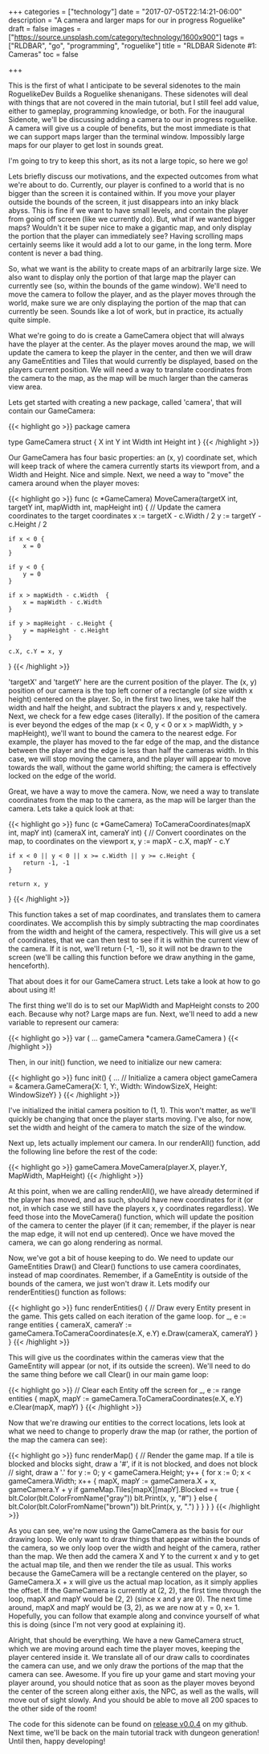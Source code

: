 +++
categories = ["technology"]
date = "2017-07-05T22:14:21-06:00"
description = "A camera and larger maps for our in progress Roguelike"
draft = false 
images = ["https://source.unsplash.com/category/technology/1600x900"]
tags = ["RLDBAR", "go", "programming", "roguelike"]
title = "RLDBAR Sidenote #1: Cameras"
toc = false

+++

This is the first of what I anticipate to be several sidenotes to the main RoguelikeDev Builds a Roguelike shenanigans. These sidenotes will deal with things that are not covered in the main tutorial, but I still feel add value, either to gameplay, programming knowledge, or both. For the inaugural Sidenote, we'll be discussing adding a camera to our in progress roguelike. A camera will give us a couple of benefits, but the most immediate is that we can support maps larger than the terminal window. Impossibly large maps for our player to get lost in sounds great.
<!-- more -->

I'm going to try to keep this short, as its not a large topic, so here we go!

Lets briefly discuss our motivations, and the expected outcomes from what we're about to do. Currently, our player is confined to a world that is no bigger than the screen it is contained within. If you move your player outside the bounds of the screen, it just disappears into an inky black abyss. This is fine if we want to have small levels, and contain the player from going off screen (like we currently do). But, what if we wanted bigger maps? Wouldn't it be super nice to make a gigantic map, and only display the portion that the player can immediately see? Having scrolling maps certainly seems like it would add a lot to our game, in the long term. More content is never a bad thing.

So, what we want is the ability to create maps of an arbitrarily large size. We also want to display only the portion of that large map the player can currently see (so, within the bounds of the game window). We'll need to move the camera to follow the player, and as the player moves through the world, make sure we are only displaying the portion of the map that can currently be seen. Sounds like a lot of work, but in practice, its actually quite simple.

What we're going to do is create a GameCamera object that will always have the player at the center. As the player moves around the map, we will update the camera to keep the player in the center, and then we will draw any GameEntities and Tiles that would currently be displayed, based on the players current position. We will need a way to translate coordinates from the camera to the map, as the map will be much larger than the cameras view area.

Lets get started with creating a new package, called 'camera', that will contain our GameCamera:

{{< highlight go >}}
package camera

type GameCamera struct {
    X int
    Y int
    Width int
    Height int
}
{{< /highlight >}}

Our GameCamera has four basic properties: an (x, y) coordinate set, which will keep track of where the camera currently starts its viewport from, and a Width and Height. Nice and simple. Next, we need a way to "move" the camera around when the player moves:

{{< highlight go >}}
func (c *GameCamera) MoveCamera(targetX int, targetY int, mapWidth int, mapHeight int) {
    // Update the camera coordinates to the target coordinates
    x := targetX - c.Width / 2
	y := targetY - c.Height / 2

	if x < 0 {
		x = 0
	}

	if y < 0 {
		y = 0
	}

	if x > mapWidth - c.Width  {
		x = mapWidth - c.Width
	}

	if y > mapHeight - c.Height {
		y = mapHeight - c.Height
	}

	c.X, c.Y = x, y
}
{{< /highlight >}}

'targetX' and 'targetY' here are the current position of the player. The (x, y) position of our camera is the top left corner of a rectangle (of size width x height) centered on the player. So, in the first two lines, we take half the width and half the height, and subtract the players x and y, respectively. Next, we check for a few edge cases (literally). If the position of the camera is ever beyond the edges of the map (x < 0, y < 0 or x > mapWidth, y > mapHeight), we'll want to bound the camera to the nearest edge. For example, the player has moved to the far edge of the map, and the distance between the player and the edge is less than half the cameras width. In this case, we will stop moving the camera, and the player will appear to move towards the wall, without the game world shifting; the camera is effectively locked on the edge of the world.

Great, we have a way to move the camera. Now, we need a way to translate coordinates from the map to the camera, as the map will be larger than the camera. Lets take a quick look at that:

{{< highlight go >}}
func (c *GameCamera) ToCameraCoordinates(mapX int, mapY int) (cameraX int, cameraY int) {
    // Convert coordinates on the map, to coordinates on the viewport
	x, y := mapX - c.X, mapY - c.Y

	if x < 0 || y < 0 || x >= c.Width || y >= c.Height {
		return -1, -1
	}

	return x, y
}
{{< /highlight >}}

This function takes a set of map coordinates, and translates them to camera coordinates. We accomplish this by simply subtracting the map coordinates from the width and height of the camera, respectively. This will give us a set of coordinates, that we can then test to see if it is within the current view of the camera. If it is not, we'll return (-1, -1), so it will not be drawn to the screen (we'll be calling this function before we draw anything in the game, henceforth).

That about does it for our GameCamera struct. Lets take a look at how to go about using it!

The first thing we'll do is to set our MapWidth and MapHeight consts to 200 each. Because why not? Large maps are fun. Next, we'll need to add a new variable to represent our camera:

{{< highlight go >}}
var (
    ...
    gameCamera *camera.GameCamera
)
{{< /highlight >}}

Then, in our init() function, we need to initialize our new camera:

{{< highlight go >}}
func init() {
    ...
    // Initialize a camera object
    gameCamera = &camera.GameCamera{X: 1, Y:, Width: WindowSizeX, Height: WindowSizeY}
}
{{< /highlight >}}

I've initialized the initial camera position to (1, 1). This won't matter, as we'll quickly be changing that once the player starts moving. I've also, for now, set the width and height of the camera to match the size of the window.

Next up, lets actually implement our camera. In our renderAll() function, add the following line before the rest of the code:

{{< highlight go >}}
gameCamera.MoveCamera(player.X, player.Y, MapWidth, MapHeight)
{{< /highlight >}}

At this point, when we are calling renderAll(), we have already determined if the player has moved, and as such, should have new coordinates for it (or not, in which case we still have the players x, y coordinates regardless). We feed those into the MoveCamera() function, which will update the position of the camera to center the player (if it can; remember, if the player is near the map edge, it will not end up centered). Once we have moved the camera, we can go along rendering as normal.

Now, we've got a bit of house keeping to do. We need to update our GameEntities Draw() and Clear() functions to use camera coordinates, instead of map coordinates. Remember, if a GameEntity is outside of the bounds of the camera, we just won't draw it. Lets modify our renderEntities() function as follows:

{{< highlight go >}}
func renderEntities() {
	// Draw every Entity present in the game. This gets called on each iteration of the game loop.
	for _, e := range entities {
		cameraX, cameraY := gameCamera.ToCameraCoordinates(e.X, e.Y)
		e.Draw(cameraX, cameraY)
	}
}
{{< /highlight >}}

This will give us the coordinates within the cameras view that the GameEntity will appear (or not, if its outside the screen). We'll need to do the same thing before we call Clear() in our main game loop:

{{< highlight go >}}
// Clear each Entity off the screen
for _, e := range entities {
	mapX, mapY := gameCamera.ToCameraCoordinates(e.X, e.Y)
	e.Clear(mapX, mapY)
}
{{< /highlight >}}

Now that we're drawing our entities to the correct locations, lets look at what we need to change to properly draw the map (or rather, the portion of the map the camera can see):

{{< highlight go >}}
func renderMap() {
	// Render the game map. If a tile is blocked and blocks sight, draw a '#', if it is not blocked, and does not block
	// sight, draw a '.'
	for y := 0; y < gameCamera.Height; y++ {
		for x := 0; x < gameCamera.Width; x++ {
			mapX, mapY := gameCamera.X + x, gameCamera.Y + y
			if gameMap.Tiles[mapX][mapY].Blocked == true {
				blt.Color(blt.ColorFromName("gray"))
				blt.Print(x, y, "#")
			} else {
				blt.Color(blt.ColorFromName("brown"))
				blt.Print(x, y, ".")
			}
		}
	}
}
{{< /highlight >}}

As you can see, we're now using the GameCamera as the basis for our drawing loop. We only want to draw things that appear within the bounds of the camera, so we only loop over the width and height of the camera, rather than the map. We then add the camera X and Y to the current x and y to get the actual map tile, and then we render the tile as usual. This works because the GameCamera will be a rectangle centered on the player, so GameCamera.X + x will give us the actual map location, as it simply applies the offset. If the GameCamera is currently at (2, 2), the first time through the loop, mapX and mapY would be (2, 2) (since x and y are 0). The next time around, mapX and mapY would be (3, 2), as we are now at y = 0, x= 1. Hopefully, you can follow that example along and convince yourself of what this is doing (since I'm not very good at explaining it).

Alright, that should be everything. We have a new GameCamera struct, which we are moving around each time the player moves, keeping the player centered inside it. We translate all of our draw calls to coordinates the camera can use, and we only draw the portions of the map that the camera can see. Awesome. If you fire up your game and start moving your player around, you should notice that as soon as the player moves beyond the center of the screen along either axis, the NPC, as well as the walls, will move out of sight slowly. And you should be able to move all 200 spaces to the other side of the room!

The code for this sidenote can be found on [release v0.0.4](https://github.com/jcerise/roguelikedev-does-the-complete-roguelike-tutorial/releases/tag/v0.0.4) on my github. Next time, we'll be back on the main tutorial track with dungeon generation! Until then, happy developing!
